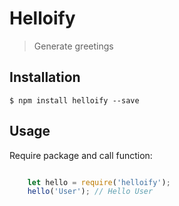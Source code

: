 # Helloify
> Generate greetings

## Installation

`$ npm install helloify --save`

## Usage
Require package and call function:

```javascript

	let hello = require('helloify');
	hello('User'); // Hello User
```

